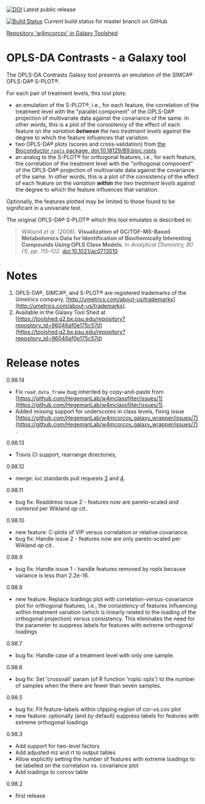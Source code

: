 [![DOI](https://zenodo.org/badge/106058128.svg)](https://zenodo.org/badge/latestdoi/106058128) Latest public release

[![Build Status](https://travis-ci.org/HegemanLab/w4mcorcov_galaxy_wrapper.svg?branch=master)](https://travis-ci.org/HegemanLab/w4mcorcov_galaxy_wrapper) Current build status for master branch on GitHub

[Repository 'w4mcorcov' in Galaxy Toolshed](https://toolshed.g2.bx.psu.edu/repository?repository_id=96046af0e175c57d)


# OPLS-DA Contrasts - a Galaxy tool

The OPLS-DA Contrasts Galaxy tool presents an emulation of the SIMCA® OPLS-DA® S-PLOT®.

For each pair of treatment levels, this tool plots:
- an emulation of the S-PLOT®, i.e., for each feature, the correlation of the treatment level with the "parallel component" of the OPLS-DA® projection of multivariate data against the covariance of the same.  In other words, this is a plot of the consistency of the effect of each feature on *the variation **between** the two treatment levels* against the degree to which the feature influences that variation.
- two OPLS-DA® plots (scores and cross-validation) from [the Bioconductor `ropls` package, doi:10.18129/B9.bioc.ropls](https://dx.doi.org/10.18129/B9.bioc.ropls).    
- an analog to the S-PLOT® for orthogonal features, i.e., for each feature, the correlation of the treatment level with the "orthogonal component" of the OPLS-DA® projection of multivariate data against the covariance of the same.  In other words, this is a plot of the consistency of the effect of each feature on the *variation **within** the two treatment levels* against the degree to which the feature influences that variation.

Optionally, the features plotted may be limited to those found to be significant in a univariate test.

The original OPLS-DA® S-PLOT® which this tool emulates is described in:
> Wiklund *et al.* (2008). **Visualization of GC/TOF-MS-Based Metabolomics Data for Identification of Biochemically Interesting Compounds Using OPLS Class Models.** In *Analytical Chemistry, 80 (1), pp. 115–122.* [doi:10.1021/ac0713510](https://dx.doi.org/10.1021/ac0713510)

# Notes

1. OPLS-DA®, SIMCA®, and S-PLOT® are registered trademarks of the Umetrics company, [http://umetrics.com/about-us/trademarks](http://umetrics.com/about-us/trademarks).
2. Available in the Galaxy Tool Shed at [https://toolshed.g2.bx.psu.edu/repository?repository_id=96046af0e175c57d](https://toolshed.g2.bx.psu.edu/repository?repository_id=96046af0e175c57d)

# Release notes

0.98.14

- Fix `read_data_frame` bug inherited by copy-and-paste from [https://github.com/HegemanLab/w4mclassfilter/issues/1](https://github.com/HegemanLab/w4mclassfilter/issues/1).
- Added missing support for underscores in class levels, fixing issue [https://github.com/HegemanLab/w4mcorcov_galaxy_wrapper/issues/7](https://github.com/HegemanLab/w4mcorcov_galaxy_wrapper/issues/7).

0.98.13

- Travis CI support, rearrange directories, 

0.98.12

- merge: iuc standards pull requests [3](https://github.com/HegemanLab/w4mcorcov_galaxy_wrapper/pull/3) and [4](https://github.com/HegemanLab/w4mcorcov_galaxy_wrapper/pull/4).

0.98.11

- bug fix: Readdress issue 2 - features now are pareto-scaled *and centered* per Wikland *op cit.*.

0.98.10

- new feature: C-plots of VIP versus correlation or relative covariance.
- bug fix: Handle issue 2 - features now are only pareto-scaled per Wikland *op cit.*.

0.98.9

- bug fix: Handle issue 1 - handle features removed by ropls because variance is less than 2.2e-16.

0.98.8

- new feature: Replace loadings plot with correlation-versus-covariance plot for orthogonal features, i.e., the consistency of features influencing within-treatment variation (which is linearly related to the loading of the orthogonal projection) versus consistency.  This eliminates the need for the parameter to suppress labels for features with extreme orthogonal loadings

0.98.7

- bug fix: Handle case of a treatment level with only one sample.

0.98.6

- bug fix: Set 'crossvalI' param (of R function 'ropls::opls') to the number of samples when the there are fewer than seven samples.

0.98.5

- bug fix: Fit feature-labels within clipping region of cor-vs.cov plot
- new feature: optionally (and by default) suppress labels for features with extreme orthogonal loadings

0.98.3

- Add support for two-level factors
- Add adjusted mz and rt to output tables
- Allow explicitly setting the number of features with extreme loadings to be labelled on the correlation vs. covariance plot
- Add loadings to corcov table

0.98.2

- first release

